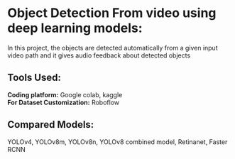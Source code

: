 # __Object Detection From video using deep learning models:__
In this project, the objects are detected automatically from a given input video path and it gives audio feedback about detected objects
## __Tools Used:__ 
__Coding platform:__ Google colab, kaggle </br>
__For Dataset Customization:__ Roboflow </br>

## __Compared Models:__
YOLOv4, YOLOv8m, YOLOv8n, YOLOv8 combined model, Retinanet, Faster RCNN
